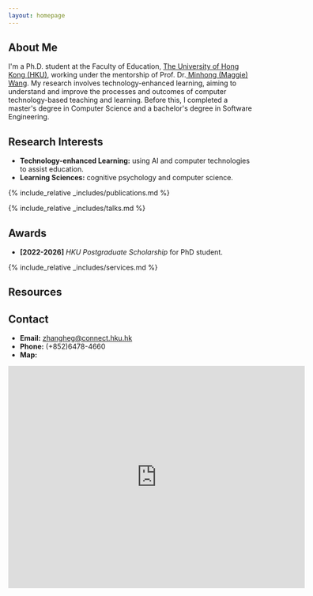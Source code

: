 ```yaml
---
layout: homepage
---
```


## About Me

I'm a Ph.D. student at the Faculty of Education, <a href="https://www.hku.hk/" target="_blank"> The University of Hong Kong (HKU)</a>,
working under the mentorship of Prof. Dr.<a href="https://web.edu.hku.hk/faculty-academics/magwang" target="_blank"> Minhong (Maggie) Wang</a>. My research involves technology-enhanced learning, aiming to understand and improve the processes and outcomes of computer technology-based teaching and learning. Before this, I completed a master's degree in Computer Science and a bachelor's degree in Software Engineering.


## Research Interests
- **Technology-enhanced Learning:** using AI and computer technologies to assist education.
- **Learning Sciences:** cognitive psychology and computer science.



<!-- {% include_relative _includes/publications.md %} -->

{% include_relative _includes/publications.md %}

{% include_relative _includes/talks.md %}


## Awards
- **[2022-2026]** <a>*HKU Postgraduate Scholarship*</a> for PhD student.


{% include_relative _includes/services.md %}


## Resources
<!-- - <a href="https://github.com/Hanchao-Zhang/LeetCode-Prep/blob/main/main.pdf" target="_blank">*A Coding Question Prep*</a> by Hanchao Zhang
- <a href="https://github.com/Hanchao-Zhang/LeetQuant-Note/blob/main/Prep/Quant%20Research.pdf" target="_blank">*A Quantatitive Research Interview Prep*</a> by Hanchao Zhang
<!-- https://yuhangzhou88.github.io/ESL_Solution/  -->
<!-- - <a href="https://yuhangzhou88.github.io/ESL_Solution/" target="_blank">*A Solution Manual of The Elements of Statistical Learning*</a> by Yuhang Zhou -->

## Contact
- **Email:** zhangheg@connect.hku.hk
- **Phone:** (+852)6478-4660
- **Map:**
<iframe src="https://www.google.com/maps/embed?pb=!1m14!1m8!1m3!1d14767.461483000361!2d114.1365621!3d22.2830891!3m2!1i1024!2i768!4f13.1!3m3!1m2!1s0x3403ff8427b43597%3A0x2c48f5d3cd6fc8d8!2z6aaZ5riv5aSn5a2m!5e0!3m2!1szh-CN!2shk!4v1710322988083!5m2!1szh-CN!2shk" width="600" height="450" style="border:0;" allowfullscreen="" loading="lazy" referrerpolicy="no-referrer-when-downgrade"></iframe>
